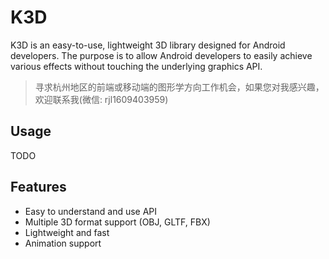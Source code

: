 # K3D
K3D is an easy-to-use, lightweight 3D library designed for Android developers. The purpose is to allow
Android developers to easily achieve various effects without touching the underlying graphics API.

> 寻求杭州地区的前端或移动端的图形学方向工作机会，如果您对我感兴趣，欢迎联系我(微信: rjl1609403959)

## Usage
TODO

## Features
- Easy to understand and use API
- Multiple 3D format support (OBJ, GLTF, FBX)
- Lightweight and fast
- Animation support